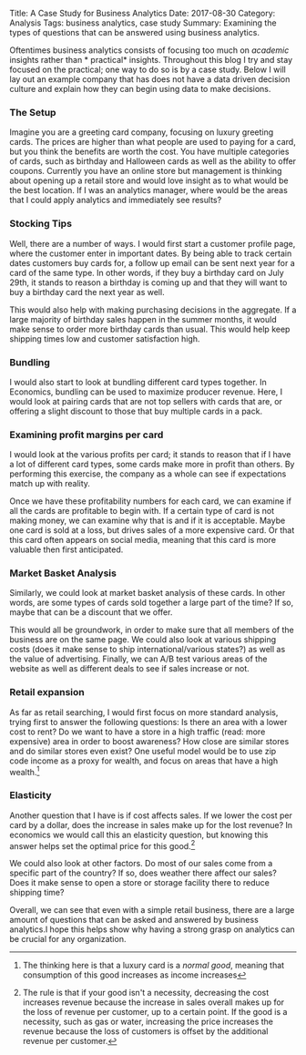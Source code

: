 Title: A Case Study for Business Analytics
Date: 2017-08-30
Category: Analysis
Tags: business analytics, case study
Summary: Examining the types of questions that can be answered using business analytics. 

Oftentimes business analytics consists of focusing too much on *academic* insights rather than * practical* insights. Throughout this blog I try and stay focused on the practical; one way to do so is by a case study. Below I will lay out an example company that has does not have a data driven decision culture and explain how they can begin using data to make decisions. 
### The Setup
Imagine you are a greeting card company, focusing on luxury greeting cards. The prices are higher than what people are used to paying for a card, but you think the benefits are worth the cost. You have multiple categories of cards, such as birthday and Halloween cards as well as the ability to offer coupons. Currently you have an online store but management is thinking about opening up a retail store and would love insight as to what would be the best location. If I was an analytics manager, where would be the areas that I could apply analytics and immediately see results?
### Stocking Tips
Well, there are a number of ways. I would first start a customer profile page, where the customer enter in important dates. By being able to track certain dates customers buy cards for, a follow up email can be sent next year for a card of the same type. In other words, if they buy a birthday card on July 29th, it stands to reason a birthday is coming up and that they will want to buy a birthday card the next year as well. 
  
This would also help with making purchasing decisions in the aggregate. If a large majority of birthday sales happen in the summer months, it would make sense to order more birthday cards than usual. This would help keep shipping times low and customer satisfaction high.  
### Bundling
I would also start to look at bundling different card types together. In Economics, bundling can be used to maximize producer revenue. Here, I would look at pairing cards that are not top sellers with cards that are, or offering a slight discount to those that buy multiple cards in a pack. 
### Examining profit margins per card
I would look at the various profits per card; it stands to reason that if I have a lot of different card types, some cards make more in profit than others. By performing this exercise, the company as a whole can see if expectations match up with reality. 

Once we have these profitability numbers for each card, we can examine if all the cards are profitable to begin with. If a certain type of card is not making money, we can examine why that is and if it is acceptable. Maybe one card is sold at a loss, but drives sales of a more expensive card. Or that this card often appears on social media, meaning that this card is more valuable then first anticipated. 
### Market Basket Analysis
Similarly, we could look at market basket analysis of these cards.  In other words, are some types of cards sold together a large part of the time? If so, maybe that can be a discount that we offer. 

This would all be groundwork, in order to make sure that all members of the business are on the same page. We could also look at various shipping costs (does it make sense to ship international/various states?) as well as the value of advertising. Finally, we can A/B test various areas of the website as well as different deals to see if sales increase or not. 
### Retail expansion
As far as retail searching, I would first focus on more standard analysis, trying first to answer the following questions: Is there an area with a lower cost to rent? Do we want to have a store in a high traffic (read: more expensive) area in order to boost awareness? How close are similar stores and do similar stores even exist? One useful model would be to use zip code income as a proxy for wealth, and focus on areas that have a high wealth.[^1]

### Elasticity 
Another question that I have is if cost affects sales. If we lower the cost per card by a dollar, does the increase in sales make up for the lost revenue? In economics we would call this an elasticity question, but knowing this answer helps set the optimal price for this good.[^2] 

We could also look at other factors. Do most of our sales come from a specific part of the country? If so, does weather there affect our sales? Does it make sense to open a store or storage facility there to reduce shipping time?

Overall, we can see that even with a simple retail business, there are a large amount of questions that can be asked and answered by business analytics.I hope this helps show why having a strong grasp on analytics can be crucial for any organization.

[^1]:	The thinking here is that a luxury card is a *normal good*, meaning that consumption of this good increases as income increases

[^2]:	The rule is that if your good isn't a necessity, decreasing the cost increases revenue because the increase in sales overall makes up for the loss of revenue per customer, up to a certain point. If the good is a necessity, such as gas or water, increasing the price increases the revenue because the loss of customers is offset by the additional revenue per customer. 